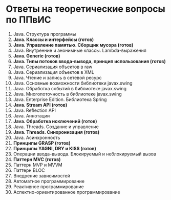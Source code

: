 # Ответы на теоретические вопросы по ППвИС

1. Java. Структура программы
2. **Java. Классы и интерфейсы (готов)**
3. **Java. Управление памятью. Сборщик мусора (готов)**
4. Java. Внутренние и анонимные классы. Lambda-выражения
5. **Java. Generic (готов)**
6. **Java. Типы потоков ввода-вывода, принцип использования (готов)**
7. Java. Сериализация объектов в raw
8. Java. Сериализация объектов в XML
9. Java. Чтение и запись в сетевой ресурс
10. Java. Основные возможности библиотеки javax.swing
11. Java. Обработка событий в библиотеке javax.swing
12. Java. Многопоточность в библиотеке javax.swing
13. Java. Enterprise Edition. Библиотека Spring
14. **Java. Stream API (готов)**
15. Java. Reflection API
16. Java. Аннотации
17. **Java. Обработка исключений (готов)**
18. Java. Threads. Создание и управление
19. **Java. Threads. Синхронизация (готов)**
20. Java. Асинхронность
21. **Принципы GRASP (готов)**
22. **Принципы YAGNI, DRY и KISS (готов)**
23. Операции ввода-вывода. Блокируемый и неблокируемый вызов
24. **Паттерн MVC (готов)**
25. Паттерн MVP и MVVM
26. Паттерн BLOC
27. Внедрение зависимостей
28. Автоматное программирование
29. Реактивное программирование
30. Аспектно-ориентированное программирование

